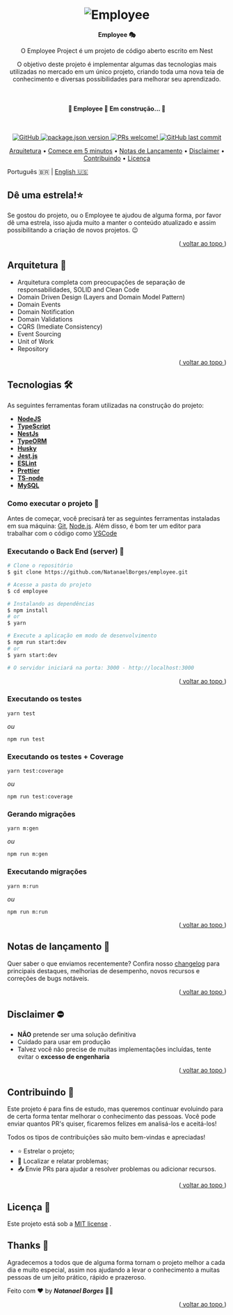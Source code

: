 <div  id="top"></div>
<h1  align="center">
<img  src="https://res.cloudinary.com/duugdpulf/image/upload/v1662414108/undraw_hire_re_gn5j_cpbyyn.svg"  alt="Employee">
</h1>

<p  align="center">
<strong>
Employee 🎭
</strong>
</p>

<p  align="center">
O Employee Project é um projeto de código aberto escrito em Nest
</p>

<p  align="center">
O objetivo deste projeto é implementar algumas das tecnologias mais utilizadas no mercado em um único projeto, criando toda uma nova teia de conhecimento e diversas possibilidades para melhorar seu aprendizado.
</p>
<br>
<h4  align="center"> 🚧 Employee 🚀 Em construção... 🚧 </h4>

<br>
<p  align="center">
<a  href="https://github.com/NatanaelBorges/employee/blob/main/LICENSE">
<img  alt="GitHub"  src="https://img.shields.io/github/license/NatanaelBorges/employee"  alt="Employee is released under the MIT license.">
</a>
<a  href="https://github.com/NatanaelBorges/employee/blob/main/CHANGELOG.md">
<img  alt="package.json version"  src="https://img.shields.io/github/package-json/v/NatanaelBorges/employee">
</a>
<a  href="https://github.com/NatanaelBorges/employee/blob/main/CONTRIBUTION-pt_BR.md">
<img  src="https://img.shields.io/badge/PRs-welcome-brightgreen.svg"  alt="PRs welcome!" />
</a>
<a  href="https://github.com/NatanaelBorges/employee/commits/main">
<img  alt="GitHub last commit"  src="https://img.shields.io/github/last-commit/NatanaelBorges/employee">
</a>
</p>

<p  align="center">
<a  href="#arquitetura-">Arquitetura</a> •
<a  href="#tecnologias-">Comece em 5 minutos</a> •
<a  href="#notas-de-lançamento-">Notas de Lançamento</a> •
<a  href="#disclaimer-">Disclaimer</a> •
<a  href="#contribuindo-">Contribuindo</a> •
<a  href="#licença-">Licença</a>
</p>

Português 🇧🇷 | [English  🇺🇸](./README.md)

## Dê uma estrela!⭐

Se gostou do projeto, ou o Employee te ajudou de alguma forma, por favor dê uma estrela, isso ajuda muito a manter o conteúdo atualizado e assim possibilitando a criação de novos projetos. 😉

<p  align="right">(<a  href="#top"> voltar ao topo </a>)</p>

## Arquitetura 🕍

- Arquitetura completa com preocupações de separação de responsabilidades, SOLID and Clean Code
- Domain Driven Design (Layers and Domain Model Pattern)
- Domain Events
- Domain Notification
- Domain Validations
- CQRS (Imediate Consistency)
- Event Sourcing
- Unit of Work
- Repository

<p  align="right">(<a  href="#top"> voltar ao topo </a>)</p>

## Tecnologias 🛠

As seguintes ferramentas foram utilizadas na construção do projeto:

- **[NodeJS](https://nodejs.org/en/)**
- **[TypeScript](https://www.typescriptlang.org/)**
- **[NestJs](https://nestjs.com/)**
- **[TypeORM](https://typeorm.io/)**
- **[Husky](https://www.npmjs.com/package/husky)**
- **[Jest.js](https://jestjs.io/)**
- **[ESLint](https://eslint.org/)**
- **[Prettier](https://prettier.io/)**
- **[TS-node](https://typestrong.org/ts-node/)**
- **[MySQL](https://www.mysql.com/)**

### Como executar o projeto 🚀

Antes de começar, você precisará ter as seguintes ferramentas instaladas em sua máquina: [Git](https://git-scm.com/), [Node.js](https://nodejs.org/). Além disso, é bom ter um editor para trabalhar com o código como [VSCode](https://code.visualstudio.com/)

### Executando o Back End (server) 🎲

```bash
# Clone o repositório
$ git clone https://github.com/NatanaelBorges/employee.git

# Acesse a pasta do projeto
$ cd employee

# Instalando as dependências
$ npm install
# or
$ yarn

# Execute a aplicação em modo de desenvolvimento
$ npm run start:dev
# or
$ yarn start:dev

# O servidor iniciará na porta: 3000 - http://localhost:3000
```

<p  align="right">(<a  href="#top"> voltar ao topo </a>)</p>

### Executando os testes

```
yarn test
```

_ou_

```
npm run test
```

### Executando os testes + Coverage

```
yarn test:coverage
```

_ou_

```
npm run test:coverage
```

### Gerando migrações

```
yarn m:gen
```

_ou_

```
npm run m:gen
```

### Executando migrações

```
yarn m:run
```

_ou_

```
npm run m:run
```

<p  align="right">(<a  href="#top"> voltar ao topo </a>)</p>

## Notas de lançamento 🚢

Quer saber o que enviamos recentemente? Confira nosso [changelog](https://github.com/NatanaelBorges/employee/blob/main/CHANGELOG.md) para principais destaques, melhorias de desempenho, novos recursos e correções de bugs notáveis.

<p  align="right">(<a  href="#top"> voltar ao topo </a>)</p>

## Disclaimer ⛔

- **NÃO** pretende ser uma solução definitiva
- Cuidado para usar em produção
- Talvez você não precise de muitas implementações incluídas, tente evitar o **excesso de engenharia**

<p  align="right">(<a  href="#top"> voltar ao topo </a>)</p>

## Contribuindo 🤝

Este projeto é para fins de estudo, mas queremos continuar evoluindo para de certa forma tentar melhorar o conhecimento das pessoas. Você pode enviar quantos PR's quiser, ficaremos felizes em analisá-los e aceitá-los!

Todos os tipos de contribuições são muito bem-vindas e apreciadas!

- ⭐️  Estrelar o projeto;
- 🐛  Localizar e relatar problemas;
- 📥  Envie PRs para ajudar a resolver problemas ou adicionar recursos.

<p  align="right">(<a  href="#top"> voltar ao topo </a>)</p>

## Licença 📝

Este projeto está sob a  [MIT license](https://github.com/NatanaelBorges/employee/blob/main/LICENSE)  .

## Thanks 💙

Agradecemos a todos que de alguma forma tornam o projeto melhor a cada dia e muito especial, assim nos ajudando a levar o conhecimento a muitas pessoas de um jeito prático, rápido e prazeroso.

Feito com  ❤️  by  _**Natanael Borges**_  👋🏽

<p  align="right">(<a  href="#top"> voltar ao topo </a>)</p>
